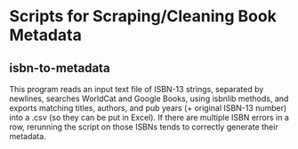 # Scripts for Scraping/Cleaning Book Metadata

## isbn-to-metadata
This program reads an input text file of ISBN-13 strings, separated by newlines, searches WorldCat and Google Books, using isbnlib methods, and exports matching titles, authors, and pub years (+ original ISBN-13 number) into a .csv (so they can be put in Excel). If there are multiple ISBN errors in a row, rerunning the script on those ISBNs tends to correctly generate their metadata. 
